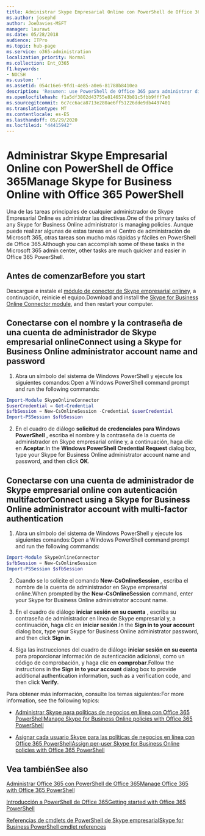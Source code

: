 ```yaml
---
title: Administrar Skype Empresarial Online con PowerShell de Office 365
ms.author: josephd
author: JoeDavies-MSFT
manager: laurawi
ms.date: 05/28/2018
audience: ITPro
ms.topic: hub-page
ms.service: o365-administration
localization_priority: Normal
ms.collection: Ent_O365
f1.keywords:
- NOCSH
ms.custom: ''
ms.assetid: 054c16e6-9fd1-4e85-a0e6-81788b8410ea
description: 'Resumen: use PowerShell de Office 365 para administrar directivas de Skype Empresarial Online, directivas por usuario y opciones de reunión.'
ms.openlocfilehash: f1a5df3802d43755e81465743b81c5fbb9fff7e0
ms.sourcegitcommit: 6c7cc6aca8713e280ae6ff51226dde9db4497401
ms.translationtype: MT
ms.contentlocale: es-ES
ms.lasthandoff: 05/29/2020
ms.locfileid: "44415942"
---
```

# <a name="manage-skype-for-business-online-with-office-365-powershell"></a><span data-ttu-id="2d894-103">Administrar Skype Empresarial Online con PowerShell de Office 365</span><span class="sxs-lookup"><span data-stu-id="2d894-103">Manage Skype for Business Online with Office 365 PowerShell</span></span>

<span data-ttu-id="2d894-104">Una de las tareas principales de cualquier administrador de Skype Empresarial Online es administrar las directivas.</span><span class="sxs-lookup"><span data-stu-id="2d894-104">One of the primary tasks of any Skype for Business Online administrator is managing policies.</span></span> <span data-ttu-id="2d894-105">Aunque puede realizar algunas de estas tareas en el Centro de administración de Microsoft 365, otras tareas son mucho más rápidas y fáciles en PowerShell de Office 365.</span><span class="sxs-lookup"><span data-stu-id="2d894-105">Although you can accomplish some of these tasks in the Microsoft 365 admin center, other tasks are much quicker and easier in Office 365 PowerShell.</span></span> 

## <a name="before-you-start"></a><span data-ttu-id="2d894-106">Antes de comenzar</span><span class="sxs-lookup"><span data-stu-id="2d894-106">Before you start</span></span>

<span data-ttu-id="2d894-107">Descargue e instale el [módulo de conector de Skype empresarial online](https://www.microsoft.com/download/details.aspx?id=39366)y, a continuación, reinicie el equipo.</span><span class="sxs-lookup"><span data-stu-id="2d894-107">Download and install the [Skype for Business Online Connector module](https://www.microsoft.com/download/details.aspx?id=39366), and then restart your computer.</span></span>


## <a name="connect-using-a-skype-for-business-online-administrator-account-name-and-password"></a><span data-ttu-id="2d894-108">Conectarse con el nombre y la contraseña de una cuenta de administrador de Skype empresarial online</span><span class="sxs-lookup"><span data-stu-id="2d894-108">Connect using a Skype for Business Online administrator account name and password</span></span>

1. <span data-ttu-id="2d894-109">Abra un símbolo del sistema de Windows PowerShell y ejecute los siguientes comandos:</span><span class="sxs-lookup"><span data-stu-id="2d894-109">Open a Windows PowerShell command prompt and run the following commands:</span></span> 
    
  ```powershell
  Import-Module SkypeOnlineConnector
  $userCredential = Get-Credential
  $sfbSession = New-CsOnlineSession -Credential $userCredential
  Import-PSSession $sfbSession
  ```

2. <span data-ttu-id="2d894-110">En el cuadro de diálogo **solicitud de credenciales para Windows PowerShell** , escriba el nombre y la contraseña de la cuenta de administrador en Skype empresarial online y, a continuación, haga clic en **Aceptar**.</span><span class="sxs-lookup"><span data-stu-id="2d894-110">In the **Windows PowerShell Credential Request** dialog box, type your Skype for Business Online administrator account name and password, and then click **OK**.</span></span>


## <a name="connect-using-a-skype-for-business-online-administrator-account-with-multi-factor-authentication"></a><span data-ttu-id="2d894-111">Conectarse con una cuenta de administrador de Skype empresarial online con autenticación multifactor</span><span class="sxs-lookup"><span data-stu-id="2d894-111">Connect using a Skype for Business Online administrator account with multi-factor authentication</span></span>

1. <span data-ttu-id="2d894-112">Abra un símbolo del sistema de Windows PowerShell y ejecute los siguientes comandos:</span><span class="sxs-lookup"><span data-stu-id="2d894-112">Open a Windows PowerShell command prompt and run the following commands:</span></span>

  ```powershell
  Import-Module SkypeOnlineConnector
  $sfbSession = New-CsOnlineSession
  Import-PSSession $sfbSession
  ```

2. <span data-ttu-id="2d894-113">Cuando se lo solicite el comando **New-CsOnlineSession** , escriba el nombre de la cuenta de administrador en Skype empresarial online.</span><span class="sxs-lookup"><span data-stu-id="2d894-113">When prompted by the **New-CsOnlineSession** command, enter your Skype for Business Online administrator account name.</span></span>

3. <span data-ttu-id="2d894-114">En el cuadro de diálogo **iniciar sesión en su cuenta** , escriba su contraseña de administrador en línea de Skype empresarial y, a continuación, haga clic en **iniciar sesión**.</span><span class="sxs-lookup"><span data-stu-id="2d894-114">In the **Sign in to your account** dialog box, type your Skype for Business Online administrator password, and then click **Sign in**.</span></span>

4. <span data-ttu-id="2d894-115">Siga las instrucciones del cuadro de diálogo **iniciar sesión en su cuenta** para proporcionar información de autenticación adicional, como un código de comprobación, y haga clic en **comprobar**.</span><span class="sxs-lookup"><span data-stu-id="2d894-115">Follow the instructions in the **Sign in to your account** dialog box to provide additional authentication information, such as a verification code, and then click **Verify**.</span></span>

<span data-ttu-id="2d894-116">Para obtener más información, consulte los temas siguientes:</span><span class="sxs-lookup"><span data-stu-id="2d894-116">For more information, see the following topics:</span></span>
  
- [<span data-ttu-id="2d894-117">Administrar Skype para políticas de negocios en línea con Office 365 PowerShell</span><span class="sxs-lookup"><span data-stu-id="2d894-117">Manage Skype for Business Online policies with Office 365 PowerShell</span></span>](manage-skype-for-business-online-policies-with-office-365-powershell.md)
    
- [<span data-ttu-id="2d894-118">Asignar cada usuario Skype para las políticas de negocios en línea con Office 365 PowerShell</span><span class="sxs-lookup"><span data-stu-id="2d894-118">Assign per-user Skype for Business Online policies with Office 365 PowerShell</span></span>](assign-per-user-skype-for-business-online-policies-with-office-365-powershell.md)
    
## <a name="see-also"></a><span data-ttu-id="2d894-119">Vea también</span><span class="sxs-lookup"><span data-stu-id="2d894-119">See also</span></span>

[<span data-ttu-id="2d894-120">Administrar Office 365 con PowerShell de Office 365</span><span class="sxs-lookup"><span data-stu-id="2d894-120">Manage Office 365 with Office 365 PowerShell</span></span>](manage-office-365-with-office-365-powershell.md)
  
[<span data-ttu-id="2d894-121">Introducción a PowerShell de Office 365</span><span class="sxs-lookup"><span data-stu-id="2d894-121">Getting started with Office 365 PowerShell</span></span>](getting-started-with-office-365-powershell.md)

[<span data-ttu-id="2d894-122">Referencias de cmdlets de PowerShell de Skype empresarial</span><span class="sxs-lookup"><span data-stu-id="2d894-122">Skype for Business PowerShell cmdlet references</span></span>](https://docs.microsoft.com/powershell/module/skype/?view=skype-ps)


